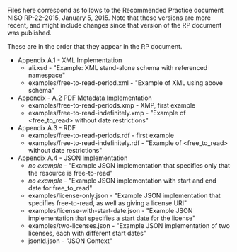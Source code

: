 Files here correspond as follows to the Recommended Practice document
NISO RP-22-2015, January 5, 2015.  Note that these versions are more recent,
and might include changes since that version of the RP document was
published.

These are in the order that they appear in the RP document.

* Appendix A.1 - XML Implementation
    * ali.xsd - "Example: XML stand-alone schema with referenced namespace"
    * examples/free-to-read-period.xml - "Example of XML using above schema"
* Appendix - A.2 PDF Metadata Implementation
    * examples/free-to-read-periods.xmp - XMP, first example
    * examples/free-to-read-indefinitely.xmp - "Example of <free_to_read> without 
      date restrictions"
* Appendix A.3 - RDF
    * examples/free-to-read-periods.rdf - first example
    * examples/free-to-read-indefinitely.rdf - "Example of <free_to_read> without 
      date restrictions"
* Appendix A.4 - JSON Implementation
    * *no example* - "Example JSON implementation that 
      specifies only that the resource is free-to-read"
    * *no example* - "Example JSON implementation with start 
      and end date for free_to_read"
    * examples/license-only.json - "Example JSON implementation that specifies 
      free-to-read, as well as giving a license URI"
    * examples/license-with-start-date.json - "Example JSON implementation that 
      specifies a start date for the license"
    * examples/two-licenses.json - "Example JSON implementation of two licenses, 
      each with different start dates"
    * jsonld.json - "JSON Context"

